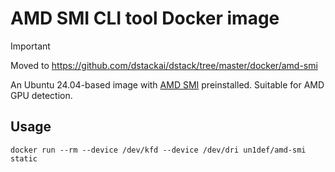 # AMD SMI CLI tool Docker image

> [!IMPORTANT]
> Moved to https://github.com/dstackai/dstack/tree/master/docker/amd-smi

An Ubuntu 24.04-based image with [AMD SMI](https://rocm.docs.amd.com/projects/amdsmi/en/latest/) preinstalled. Suitable for AMD GPU detection.

## Usage

```shell
docker run --rm --device /dev/kfd --device /dev/dri un1def/amd-smi static
```
